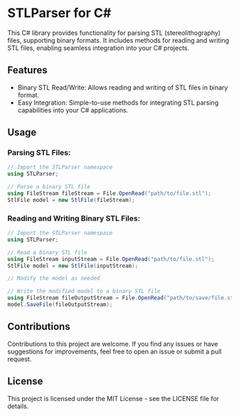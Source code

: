 # STLParser for C#
This C# library provides functionality for parsing STL (stereolithography) files, supporting binary formats. It includes methods for reading and writing STL files, enabling seamless integration into your C# projects.

## Features
* Binary STL Read/Write: Allows reading and writing of STL files in binary format.
* Easy Integration: Simple-to-use methods for integrating STL parsing capabilities into your C# applications.


## Usage
### Parsing STL Files:

```csharp
// Import the STLParser namespace
using STLParser;

// Parse a binary STL file
using FileStream fileStream = File.OpenRead("path/to/file.stl");
StlFile model = new StlFile(fileStream);
```

### Reading and Writing Binary STL Files:
```csharp
// Import the STLParser namespace
using STLParser;

// Read a binary STL file
using FileStream inputStream = File.OpenRead("path/to/file.stl");
StlFile model = new StlFile(inputStream);

// Modify the model as needed

// Write the modified model to a binary STL file
using FileStream fileOutputStream = File.OpenRead("path/to/save/file.stl");
model.SaveFile(fileOutputStream);
```

## Contributions
Contributions to this project are welcome. If you find any issues or have suggestions for improvements, feel free to open an issue or submit a pull request.

## License
This project is licensed under the MIT License - see the LICENSE file for details.

